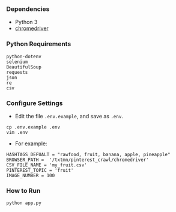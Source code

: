 
### Dependencies
* Python 3
* [chromedriver](http://chromedriver.chromium.org)
### Python Requirements
```
python-dotenv
selenium
BeautifulSoup
requests
json
re
csv
```

### Configure Settings
* Edit the file `.env.example`, and save as `.env`.
```
cp .env.example .env
vim .env
```
* For example:
```
HASHTAGS_DEFUALT = "rawfood, fruit, banana, apple, pineapple"
BROWSER_PATH =  '/txtmn/pinterest_crawl/chromedriver'
CSV_FILE_NAME = 'my_fruit.csv'
PINTEREST_TOPIC = 'fruit'
IMAGE_NUMBER = 100
```

### How to Run
```
python app.py
```

